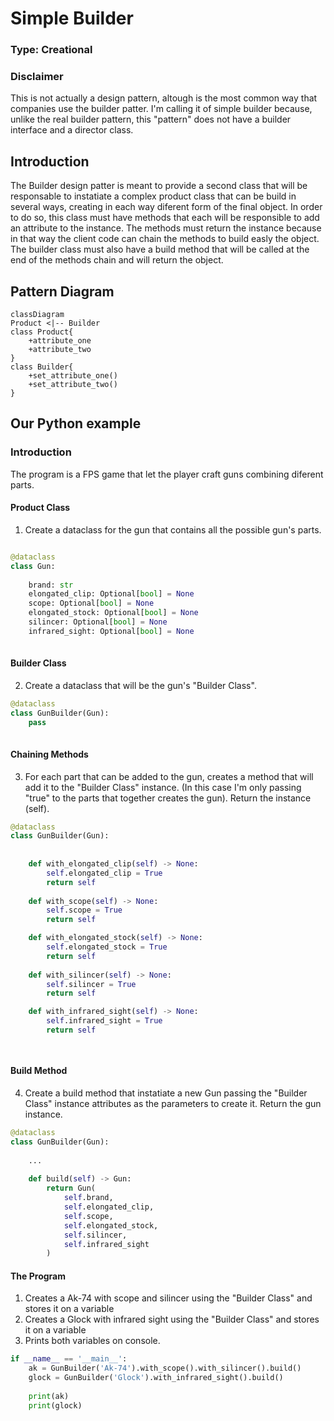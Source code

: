 # Simple Builder

### Type: Creational

### Disclaimer

This is not actually a design pattern, altough is the most common way that companies use the builder patter. I'm calling it of simple builder because, unlike the real builder pattern, this "pattern" does not have a builder interface and a director class.

## Introduction

The Builder design patter is meant to provide a second class that will be responsable to instatiate a complex product class that can be build in several ways, creating in each way  diferent form of the final object. In order to do so, this class must have methods that each will be responsible to add an attribute to the instance. 
The methods must return the instance because in that way the client code can chain the methods to build easly the object. The builder class must also have a build method that will be called at the end of the methods chain and will return the object.

## Pattern Diagram

```mermaid
classDiagram
Product <|-- Builder
class Product{
    +attribute_one
    +attribute_two
}
class Builder{
    +set_attribute_one()
    +set_attribute_two()
}
```

## Our Python example

### Introduction

The program is a FPS game that let the player craft guns combining diferent parts.

#### Product Class

1. Create a dataclass for the gun that contains all the possible gun's parts.

```py

@dataclass
class Gun:
    
    brand: str
    elongated_clip: Optional[bool] = None
    scope: Optional[bool] = None
    elongated_stock: Optional[bool] = None
    silincer: Optional[bool] = None
    infrared_sight: Optional[bool] = None
    

```

#### Builder Class

2. Create a dataclass that will be the gun's "Builder Class".

```py
@dataclass
class GunBuilder(Gun):
    pass
    
```

#### Chaining Methods

3. For each part that can be added to the gun, creates a method that will add it to the "Builder Class" instance. 
(In this case I'm only passing "true" to the parts that together creates the gun). Return the instance (self).

```py
@dataclass
class GunBuilder(Gun):
    
    
    def with_elongated_clip(self) -> None:
        self.elongated_clip = True
        return self
    
    def with_scope(self) -> None:
        self.scope = True
        return self

    def with_elongated_stock(self) -> None:
        self.elongated_stock = True
        return self
    
    def with_silincer(self) -> None:
        self.silincer = True
        return self

    def with_infrared_sight(self) -> None:
        self.infrared_sight = True
        return self

    
```

#### Build Method

4. Create a build method that instatiate a new Gun passing the "Builder Class" instance attributes as the parameters to create it. Return the gun instance.

```py
@dataclass
class GunBuilder(Gun):
    
    ...
    
    def build(self) -> Gun:
        return Gun(
            self.brand,
            self.elongated_clip,
            self.scope,
            self.elongated_stock,
            self.silincer,
            self.infrared_sight
        )

```

#### The Program

1. Creates a Ak-74 with scope and silincer using the "Builder Class" and stores it on a variable 
2. Creates a Glock with infrared sight using the "Builder Class" and stores it on a variable
3. Prints both variables on console.

```py
if __name__ == '__main__':
    ak = GunBuilder('Ak-74').with_scope().with_silincer().build()
    glock = GunBuilder('Glock').with_infrared_sight().build()
    
    print(ak)
    print(glock)
    
```
